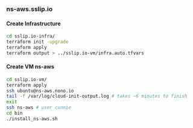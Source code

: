 ### ns-aws.sslip.io

#### Create Infrastructure

```bash
cd sslip.io-infra/
terraform init -upgrade
terraform apply
terraform output > ../sslip.io-vm/infra.auto.tfvars
```

#### Create VM ns-aws

```bash
cd sslip.io-vm/
terraform apply
ssh ubuntu@ns-aws.nono.io
tail -f /var/log/cloud-init-output.log # takes ~6 minutes to finish
exit
ssh ns-aws # user cunnie
cd bin
./install_ns-aws.sh
```
